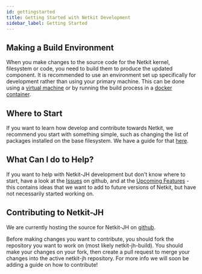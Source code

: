 ```yaml
---
id: gettingstarted
title: Getting Started with Netkit Development
sidebar_label: Getting Started
---
```


## Making a Build Environment

When you make changes to the source code for the Netkit kernel, filesystem or code, you need to build them to produce the updated component. It is recommended to use an environment set up specifically for development rather than using your primary machine. This can be done using a [virtual machine](guides/debianbuild) or by running the build process in a [docker container](guides/dockerbuild).

## Where to Start

If you want to learn how develop and contribute towards Netkit, we recommend you start with something simple, such as changing the list of packages installed on the base filesystem. We have a guide for that [here](guides/fspackages).

## What Can I do to Help?

If you want to help with Netkit-JH development but don't know where to start, have a look at the [Issues](https://github.com/netkit-jh/netkit-jh-build/issues) on github, and at the [Upcoming Features](featuresinprogress) - this contains ideas that we want to add to future versions of Netkit, but have not necessarily started working on.

## Contributing to Netkit-JH

We are currently hosting the source for Netkit-JH on [github](https://github.com/netkit-jh).

Before making changes you want to contribute, you should fork the repository you want to work on
(most likely netkit-jh-build). You should make your changes on your fork, then create a pull request
to merge your changes into the active netkit-jh repository. For more info we will soon be adding
a guide on how to contribute!
